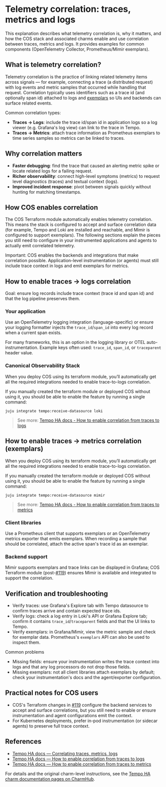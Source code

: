 # Telemetry correlation: traces, metrics and logs

This explanation describes what telemetry correlation is, why it matters, and how the COS stack and associated charms enable and use correlation between traces, metrics and logs. It provides examples for common components (OpenTelemetry Collector, Prometheus/Mimir exemplars).

## What is telemetry correlation?

Telemetry correlation is the practice of linking related telemetry items across signals — for example, connecting a trace (a distributed request) with log events and metric samples that occurred while handling that request. Correlation typically uses identifiers such as a trace id (and optionally span id) attached to logs and [exemplars](https://grafana.com/docs/grafana/latest/fundamentals/exemplars/) so UIs and backends can surface related events.

Common correlation types:

- **Traces -> Logs**: include the trace id/span id in application logs so a log viewer (e.g. Grafana's log view) can link to the trace in Tempo.
- **Traces -> Metrics**: attach trace information as Prometheus exemplars to time series samples so metrics can be linked to traces.

## Why correlation matters

- **Faster debugging**: find the trace that caused an alerting metric spike or locate related logs for a failing request.
- **Richer observability**: connect high-level symptoms (metrics) to request level diagnostics (traces) and textual context (logs).
- **Improved incident response**: pivot between signals quickly without hunting for matching timestamps.

## How COS enables correlation

The COS Terraform module automatically enables telemetry correlation. This means the stack is configured to accept and surface correlation data (for example, Tempo and Loki are installed and reachable, and Mimir is configured to support exemplars). The following sections explain the pieces you still need to configure in your instrumented applications and agents to actually emit correlated telemetry.

Important: COS enables the backends and integrations that make correlation possible. Application-level instrumentation (or agents) must still include trace context in logs and emit exemplars for metrics.

## How to enable traces -> logs correlation

Goal: ensure log records include trace context (trace id and span id) and that the log pipeline preserves them.

### Your application

Use an OpenTelemetry logging integration (language-specific) or ensure your logging formatter injects the `trace_id`/`span_id` into every log record when a current span exists.

For many frameworks, this is an option in the logging library or OTEL auto-instrumentation. Example keys often used: `trace_id`, `span_id`, or `traceparent` header value.

### Canonical Observability Stack

When you deploy COS using its terraform module, you’ll automatically get all the required integrations needed to enable trace-to-logs correlation.

If you manually created the terraform module or deployed COS without using it, you should be able to enable the feature by running a single command:

```text
juju integrate tempo:receive-datasource loki
```

> See more: [Tempo HA docs - How to enable correlation from traces to logs](https://discourse.charmhub.io/t/tempo-ha-docs-how-to-enable-correlation-from-traces-to-logs/19029)

## How to enable traces -> metrics correlation (exemplars)

When you deploy COS using its terraform module, you’ll automatically get all the required integrations needed to enable trace-to-logs correlation.

If you manually created the terraform module or deployed COS without using it, you should be able to enable the feature by running a single command:

```text
juju integrate tempo:receive-datasource mimir
```

> See more: [Tempo HA docs - How to enable correlation from traces to metrics](https://discourse.charmhub.io/t/tempo-ha-docs-how-to-enable-correlation-from-traces-to-metrics/19094)

### Client libraries

Use a Prometheus client that supports exemplars or an OpenTelemetry metrics exporter that emits exemplars. When recording a sample that should be correlated, attach the active span's trace id as an exemplar.

### Backend support

Mimir supports exemplars and trace links can be displayed in Grafana; COS Terraform module (post-[#119](https://github.com/canonical/observability-stack/pull/119)) ensures Mimir is available and integrated to support the correlation.


## Verification and troubleshooting

- Verify traces: use Grafana's Explore tab with Tempo datasource to confirm traces arrive and contain expected trace ids.
- Verify logs: check a log entry in Loki's API or Grafana Explore tab; confirm it contains `trace_id`/`traceparent` fields and that the UI links to Tempo.
- Verify exemplars: in Grafana/Mimir, view the metric sample and check for exemplar data. Prometheus's `exemplars` API can also be used to inspect them.

Common problems

- Missing fields: ensure your instrumentation writes the trace context into logs and that any log processors do not drop those fields.
- Missing exemplars: not all client libraries attach exemplars by default; check your instrumentation's docs and the agent/exporter configuration.

## Practical notes for COS users

- COS's Terraform changes in [#119](https://github.com/canonical/observability-stack/pull/119) configure the backend services to accept and surface correlations, but you still need to enable or ensure instrumentation and agent configurations emit the context.
- For Kubernetes deployments, prefer in-pod instrumentation (or sidecar agents) to preserve full trace context.

## References

- [Tempo HA docs — Correlating traces, metrics, logs](https://discourse.charmhub.io/t/tempo-ha-docs-explanation-correlating-traces-metrics-logs/16116)
- [Tempo HA docs — How to enable correlation from traces to logs](https://discourse.charmhub.io/t/tempo-ha-docs-how-to-enable-correlation-from-traces-to-logs/19029)
- [Tempo HA docs — How to enable correlation from traces to metrics](https://discourse.charmhub.io/t/tempo-ha-docs-how-to-enable-correlation-from-traces-to-metrics/19094)

For details and the original charm-level instructions, see the [Tempo HA charm documentation pages on CharmHub](https://discourse.charmhub.io/t/charmed-tempo-ha/15531).

